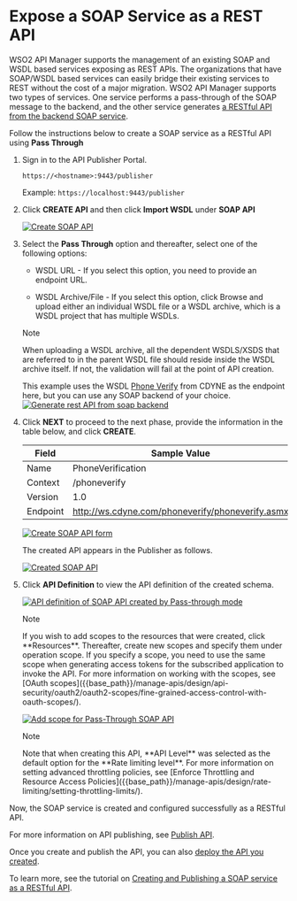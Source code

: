 # Expose a SOAP Service as a REST API

WSO2 API Manager supports the management of an existing SOAP and WSDL based services exposing as REST APIs.
The organizations that have SOAP/WSDL based services can easily bridge their existing services to REST without the cost of a major migration. WSO2 API Manager supports two types of services. One service performs a pass-through of the SOAP message to the backend, and the other service generates [a RESTful API from the backend SOAP service]({{base_path}}/manage-apis/design/create-api/create-rest-api/generate-rest-api-from-soap-backend/).

Follow the instructions below to create a SOAP service as a RESTful API using **Pass Through**

1.  Sign in to the API Publisher Portal.

    `https://<hostname>:9443/publisher` 
   
    Example: `https://localhost:9443/publisher`

2.  Click **CREATE API** and then click **Import WSDL** under **SOAP API**

     [![Create SOAP API]({{base_path}}/assets/img/learn/create-soap-api.png)]({{base_path}}/assets/img/learn/create-soap-api.png)

3.  Select the **Pass Through** option and thereafter, select one of the following options:

     * WSDL URL - If you select this option, you need to provide an endpoint URL.

     * WSDL Archive/File - If you select this option, click Browse and upload either an individual WSDL file or a WSDL archive, which is a WSDL project that has multiple WSDLs.

     <html><div class="admonition note">
     <p class="admonition-title">Note</p>
     <p>When uploading a WSDL archive, all the dependent WSDLS/XSDS that are referred to in the parent WSDL file should reside inside the WSDL archive itself. If not, the validation will fail at the point of API creation.</p>
     </div>
     </html>

     This example uses the WSDL [Phone Verify](http://ws.cdyne.com/phoneverify/phoneverify.asmx?wsdl) from CDYNE as the endpoint here, but you can use any SOAP backend of your choice.
        [![Generate rest API from soap backend]({{base_path}}/assets/img/learn/generate-rest-api-from-soap-backend.jpg)]({{base_path}}/assets/img/learn/generate-rest-api-from-soap-backend.jpg)

4.  Click **NEXT** to proceed to the next phase, provide the information in the table below, and click **CREATE**.

    | Field   | Sample Value       |
    |---------|--------------------|
    | Name    | PhoneVerification  |
    | Context | /phoneverify       |
    | Version | 1.0                |
    | Endpoint| http://ws.cdyne.com/phoneverify/phoneverify.asmx|

    [![Create SOAP API form]({{base_path}}/assets/img/learn/create-soap-api-form.jpg)]({{base_path}}/assets/img/learn/create-soap-api-form.jpg)
    
     The created API appears in the Publisher as follows.

     [![Created SOAP API]({{base_path}}/assets/img/learn/created-soap-api.jpg)]({{base_path}}/assets/img/learn/created-soap-api.jpg)
     
5. Click **API Definition** to view the API definition of the created schema.

    [![API definition of SOAP API created by Pass-through mode]({{base_path}}/assets/img/learn/api-definition-of-soap-api-created-by-passthrough-mode.jpg)]({{base_path}}/assets/img/learn/api-definition-of-soap-api-created-by-passthrough-mode.jpg)
  
     <html><div class="admonition note"><p class="admonition-title">Note</p>
     <p>
     If you wish to add scopes to the resources that were created, click  **Resources**. Thereafter, create new scopes and specify them under operation scope. If you specify a scope, you need to use the same scope when generating access tokens for the subscribed application to invoke the API. For more information on working with the scopes, see [OAuth scopes]({{base_path}}/manage-apis/design/api-security/oauth2/oauth2-scopes/fine-grained-access-control-with-oauth-scopes/).
     </p>
     </div></html>   

     [![Add scope for Pass-Through SOAP API]({{base_path}}/assets/img/learn/add-scope-for-passthrough-soap-api.jpg)]({{base_path}}/assets/img/learn/add-scope-for-passthrough-soap-api.jpg)

     <html><div class="admonition note">
     <p class="admonition-title">Note</p>
     <p> Note that when creating this API, **API Level** was selected as the default option for the **Rate limiting level**. For more information on setting advanced throttling policies,
     see [Enforce Throttling and Resource Access Policies]({{base_path}}/manage-apis/design/rate-limiting/setting-throttling-limits/).</p>
     </div>
     </html>

Now, the SOAP service is created and configured successfully as a RESTful API. 

For more information on API publishing, see [Publish API]({{base_path}}/manage-apis/deploy-and-publish/publish-on-dev-portal/publish-an-api/).

Once you create and publish the API, you can also <a href="{{base_path}}/manage-apis/deploy-and-publish/deploy-on-gateway/deploy-api/deploy-an-api/">deploy the API you created</a>.

To learn more, see the tutorial on [Creating and Publishing a SOAP service as a RESTful API]({{base_path}}/tutorials/expose-a-soap-service-as-a-rest-api/).
